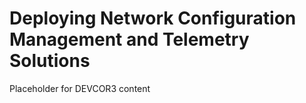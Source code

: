 # Deploying Network Configuration Management and Telemetry Solutions 
Placeholder for DEVCOR3 content
